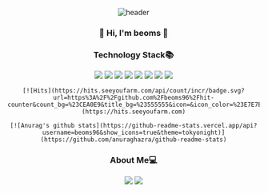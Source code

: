<div align='center'>
  
  ![header](https://capsule-render.vercel.app/api?type=waving&color=auto&height=280&section=header&text=beoms96%20GitHub&fontSize=50&animation=scaleIn)
  
  ### 👋 Hi, I'm beoms 👋 
  
  ### Technology Stack📚
<div align='center'>
  <span><img src="https://img.shields.io/badge/JavaScript-F7DF1E?style=flat-square&logo=JavaScript&logoColor=white"/><span>
  <span><img src="https://img.shields.io/badge/Node.js-339933?style=flat-square&logo=node-dot-js&logoColor=white"/><span>
  <span><img src="https://img.shields.io/badge/Java-007396?style=flat-square&logo=Java&logoColor=white"/><span>
  <span><img src="https://img.shields.io/badge/Python-3776AB?style=flat-square&logo=Python&logoColor=white"/><span>
  <span><img src="https://img.shields.io/badge/C-A8B9CC?style=flat-square&logo=C&logoColor=white"/><span>
  <span><img src="https://img.shields.io/badge/Bitcoin-F7931A?style=flat-square&logo=Bitcoin&logoColor=white"/><span>
  <span><img src="https://img.shields.io/badge/Ethereum-3C3C3D?style=flat-square&logo=Ethereum&logoColor=white"/><span>
  <span><img src="https://img.shields.io/badge/Hyperledger-2F3134?style=flat-square&logo=Hyperledger&logoColor=white"/><span>
</div>
    
    [![Hits](https://hits.seeyoufarm.com/api/count/incr/badge.svg?url=https%3A%2F%2Fgithub.com%2Fbeoms96%2Fhit-counter&count_bg=%23CEA0E9&title_bg=%23555555&icon=&icon_color=%23E7E7E7&title=hits&edge_flat=true)](https://hits.seeyoufarm.com)
    
    [![Anurag's github stats](https://github-readme-stats.vercel.app/api?username=beoms96&show_icons=true&theme=tokyonight)](https://github.com/anuraghazra/github-readme-stats)

  ### About Me💻
<div align='center'>
<a href="https://www.linkedin.com/in/beom-seok-cho-6433a018b/"><img src="https://img.shields.io/badge/LinkedIn-0A66C2?style=flat-square&logo=LinkedIn&logoColor=white"/></a>
<a href="https://velog.io/@beoms96"><img src="https://img.shields.io/badge/velog-1DBF73?style=flat-square&logo=Vimeo&logoColor=white"/></a>
</div>
</div>
